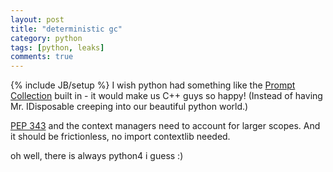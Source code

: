```yaml
---
layout: post
title: "deterministic gc"
category: python
tags: [python, leaks]
comments: true
---
```

{% include JB/setup %}
I wish python had something like the [Prompt Collection](https://github.com/qorelanguage/qore/wiki/Prompt-Collection) built in - it would make us C++ guys so happy!  (Instead of having Mr. IDisposable creeping into our beautiful python world.)
  
[PEP 343](https://www.python.org/dev/peps/pep-0343/) and the context managers need to account for larger scopes.  And it should be frictionless, no import contextlib needed.
  
oh well, there is always python4 i guess :)

